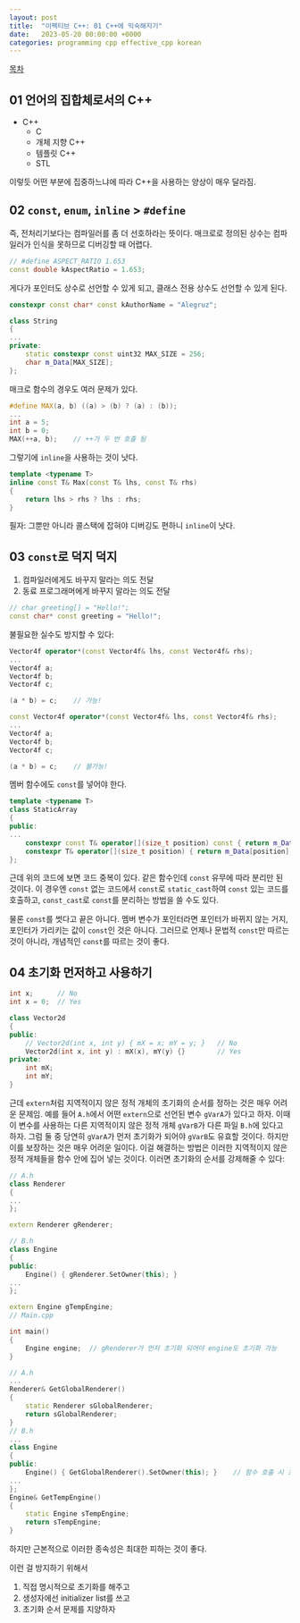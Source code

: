 ```yaml
---
layout: post
title:  "이펙티브 C++: 01 C++에 익숙해지기"
date:   2023-05-20 00:00:00 +0000
categories: programming cpp effective_cpp korean
---
```


[목차](/_posts/2023-05-20-effective-cpp-kr.md)

## 01 언어의 집합체로서의 C++

* C++
  * C
  * 개체 지향 C++
  * 템플릿 C++
  * STL

이렇듯 어떤 부분에 집중하느냐에 따라 C++을 사용하는 양상이 매우 달라짐.

## 02 `const`, `enum`, `inline` > `#define`

즉, 전처리기보다는 컴파일러를 좀 더 선호하라는 뜻이다. 매크로로 정의된 상수는 컴파일러가 인식을 못하므로 디버깅할 때 어렵다.

```cpp
// #define ASPECT_RATIO 1.653
const double kAspectRatio = 1.653;
```

게다가 포인터도 상수로 선언할 수 있게 되고, 클래스 전용 상수도 선언할 수 있게 된다.

```cpp
constexpr const char* const kAuthorName = "Alegruz";

class String
{
...
private:
    static constexpr const uint32 MAX_SIZE = 256;
    char m_Data[MAX_SIZE];
};
```

매크로 함수의 경우도 여러 문제가 있다.

```cpp
#define MAX(a, b) ((a) > (b) ? (a) : (b));
...
int a = 5;
int b = 0;
MAX(++a, b);    // ++가 두 번 호출 됨
```

그렇기에 `inline`을 사용하는 것이 낫다.

```cpp
template <typename T>
inline const T& Max(const T& lhs, const T& rhs)
{
    return lhs > rhs ? lhs : rhs;
}
```

필자: 그뿐만 아니라 콜스택에 잡혀야 디버깅도 편하니 `inline`이 낫다.

## 03 `const`로 덕지 덕지

1. 컴파일러에게도 바꾸지 말라는 의도 전달
2. 동료 프로그래머에게 바꾸지 말라는 의도 전달

```cpp
// char greeting[] = "Hello!";
const char* const greeting = "Hello!";
```

불필요한 실수도 방지할 수 있다:

```cpp
Vector4f operator*(const Vector4f& lhs, const Vector4f& rhs);
...
Vector4f a;
Vector4f b;
Vector4f c;

(a * b) = c;    // 가능!
```

```cpp
const Vector4f operator*(const Vector4f& lhs, const Vector4f& rhs);
...
Vector4f a;
Vector4f b;
Vector4f c;

(a * b) = c;    // 불가능!
```

멤버 함수에도 `const`를 넣어야 한다.

```cpp
template <typename T>
class StaticArray
{
public:
...
    constexpr const T& operator[](size_t position) const { return m_Data[position]; }
    constexpr T& operator[](size_t position) { return m_Data[position]; }
};
```

근데 위의 코드에 보면 코드 중복이 있다. 같은 함수인데 `const` 유무에 따라 분리만 된 것이다. 이 경우엔 `const` 없는 코드에서 `const`로 `static_cast`하여 `const` 있는 코드를 호출하고, `const_cast`로 `const`를 분리하는 방법을 쓸 수도 있다.

물론 `const`를 썻다고 끝은 아니다. 멤버 변수가 포인터라면 포인터가 바뀌지 않는 거지, 포인터가 가리키는 값이 `const`인 것은 아니다. 그러므로 언제나 문법적 `const`만 따르는 것이 아니라, 개념적인 `const`를 따르는 것이 좋다.

## 04 초기화 먼저하고 사용하기

```cpp
int x;      // No
int x = 0;  // Yes

class Vector2d
{
public:
    // Vector2d(int x, int y) { mX = x; mY = y; }   // No
    Vector2d(int x, int y) : mX(x), mY(y) {}        // Yes
private:
    int mX;
    int mY;
}
```

근데 `extern`처럼 지역적이지 않은 정적 개체의 초기화의 순서를 정하는 것은 매우 어려운 문제임. 예를 들어 `A.h`에서 어떤 `extern`으로 선언된 변수 `gVarA`가 있다고 하자. 이때 이 변수를 사용하는 다른 지역적이지 않은 정적 개체 `gVarB`가 다른 파일 `B.h`에 있다고 하자. 그럼 둘 중 당연히 `gVarA`가 먼저 초기화가 되어야 `gVarB`도 유효할 것이다. 하지만 이를 보장하는 것은 매우 어려운 일이다. 이걸 해결하는 방법은 이러한 지역적이지 않은 정적 개체들을 함수 안에 집어 넣는 것이다. 이러면 초기화의 순서를 강제해줄 수 있다:

```cpp
// A.h
class Renderer
{
...
};

extern Renderer gRenderer;

// B.h
class Engine
{
public:
    Engine() { gRenderer.SetOwner(this); }
...
};

extern Engine gTempEngine;
// Main.cpp

int main()
{
    Engine engine;  // gRenderer가 먼저 초기화 되어야 engine도 초기화 가능
}
```

```cpp
// A.h
...
Renderer& GetGlobalRenderer()
{
    static Renderer sGlobalRenderer;
    return sGlobalRenderer;
}
// B.h
...
class Engine
{
public:
    Engine() { GetGlobalRenderer().SetOwner(this); }    // 함수 호출 시 초기화 순서가 강제됨
...
};
Engine& GetTempEngine()
{
    static Engine sTempEngine;
    return sTempEngine;
}
```

하지만 근본적으로 이러한 종속성은 최대한 피하는 것이 좋다.

이런 걸 방지하기 위해서

1. 직접 명시적으로 초기화를 해주고
2. 생성자에선 initializer list를 쓰고
3. 초기화 순서 문제를 지양하자